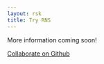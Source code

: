 ```yaml
---
layout: rsk
title: Try RNS
---
```


More information coming soon!

[Collaborate on Github](https://github.com/rsksmart/rsksmart.github.io/issues/208)
